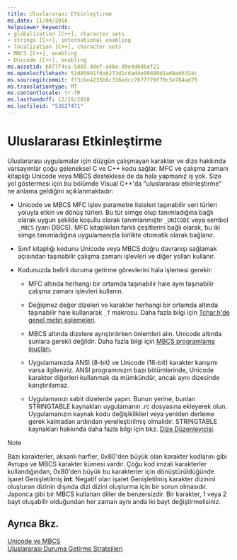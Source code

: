 ```yaml
---
title: Uluslararası Etkinleştirme
ms.date: 11/04/2016
helpviewer_keywords:
- globalization [C++], character sets
- strings [C++], international enabling
- localization [C++], character sets
- MBCS [C++], enabling
- Unicode [C++], enabling
ms.assetid: b077f4ca-5865-40ef-a46e-d9e4d686ef21
ms.openlocfilehash: 51d85991fdab273d1cdad4e99400d1ad8ed6324c
ms.sourcegitcommit: ff3cbe4235b6c316edcc7677f79f70c3e784ad76
ms.translationtype: MT
ms.contentlocale: tr-TR
ms.lasthandoff: 12/19/2018
ms.locfileid: "53627471"
---
```

# <a name="international-enabling"></a>Uluslararası Etkinleştirme

Uluslararası uygulamalar için düzgün çalışmayan karakter ve dize hakkında varsayımlar çoğu geleneksel C ve C++ kodu sağlar. MFC ve çalışma zamanı kitaplığı Unicode veya MBCS desteklese de da hala yapmanız iş yok. Size yol göstermesi için bu bölümde Visual C++'da "uluslararası etkinleştirme" ne anlama geldiğini açıklanmaktadır:

- Unicode ve MBCS MFC işlev parametre listeleri taşınabilir veri türleri yoluyla etkin ve dönüş türleri. Bu tür simge olup tanımladığına bağlı olarak uygun şekilde koşullu olarak tanımlanmıştır `_UNICODE` veya sembol `_MBCS` (yani DBCS). MFC kitaplıkları farklı çeşitlerini bağlı olarak, bu iki simge tanımladığına uygulamanızla birlikte otomatik olarak bağlanır.

- Sınıf kitaplığı kodunu Unicode veya MBCS doğru davranışı sağlamak açısından taşınabilir çalışma zamanı işlevleri ve diğer yolları kullanır.

- Kodunuzda belirli duruma getirme görevlerini hala işlemesi gerekir:

   - MFC altında herhangi bir ortamda taşınabilir hale aynı taşınabilir çalışma zamanı işlevleri kullanın.

   - Değişmez değer dizeleri ve karakter herhangi bir ortamda altında taşınabilir hale kullanarak `_T` makrosu. Daha fazla bilgi için [Tchar.h'de genel metin eşlemeleri](../text/generic-text-mappings-in-tchar-h.md).

   - MBCS altında dizelere ayrıştırılırken önlemleri alın. Unicode altında şunlara gerekli değildir. Daha fazla bilgi için [MBCS programlama ipuçları](../text/mbcs-programming-tips.md).

   - Uygulamanızda ANSI (8-bit) ve Unicode (16-bit) karakter karışımı varsa ilgileniriz. ANSI programınızın bazı bölümlerinde, Unicode karakter diğerleri kullanmak da mümkündür, ancak aynı dizesinde karıştırılamaz.

   - Uygulamanızı sabit dizelerde yapın. Bunun yerine, bunları STRINGTABLE kaynakları uygulamanın .rc dosyasına ekleyerek olun. Uygulamanızın kaynak kodu değişiklikleri veya yeniden derleme gerek kalmadan ardından yerelleştirilmiş olmalıdır. STRINGTABLE kaynakları hakkında daha fazla bilgi için bkz. [Dize Düzenleyicisi](../windows/string-editor.md).

> [!NOTE]
>  Bazı karakterler, aksanlı harfler, 0x80'den büyük olan karakter kodlarını gibi Avrupa ve MBCS karakter kümesi vardır. Çoğu kod imzalı karakterler kullandığından, 0x80'den büyük bu karakterler için dönüştürüldüğünde işaret Genişletilmiş **int**. Negatif olan işaret Genişletilmiş karakter dizinini oluşturan dizinin dışında dizi dizini oluşturma için bir sorun olmasıdır. Japonca gibi bir MBCS kullanan diller de benzersizdir. Bir karakter, 1 veya 2 bayt oluşabilir olduğundan her zaman aynı anda iki bayt değiştirmelisiniz.

## <a name="see-also"></a>Ayrıca Bkz.

[Unicode ve MBCS](../text/unicode-and-mbcs.md)<br/>
[Uluslararası Duruma Getirme Stratejileri](../text/internationalization-strategies.md)
